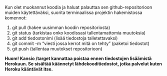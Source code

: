 Kun olet muokannut koodia ja haluat palauttaa sen github-repositorioon muiden käytettäväksi, suorita terminaalissa projektin hakemistossa komennot:
1. git pull			(hakee uusimman koodin repositoriosta)
2. git status			                        (tarkistaa onko koodissasi tallentamattomia muutoksia)
3. git add tiedostonimi			                (lisää tiedostoja talletettavaksi)
4. git commit -m “viesti jossa kerrot mitä on tehty”	(paketoi tiedostot)
5. git push					        (tallentaa muutokset repositorioon)

**Huom! Kansio /target kannattaa poistaa ennen tiedostojen lisäämistä Herokuun. Se sisältää käännetyt lähdekooditiedostot, jotka palvelut kuten Heroku kääntävät itse.**

